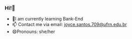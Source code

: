 ### Hi!👋


- 🌱I am currently learning Bank-End
- 📫 Contact me via email: joyce.santos.709@ufrn.edu.br
- 😄Pronouns: she/her





##
